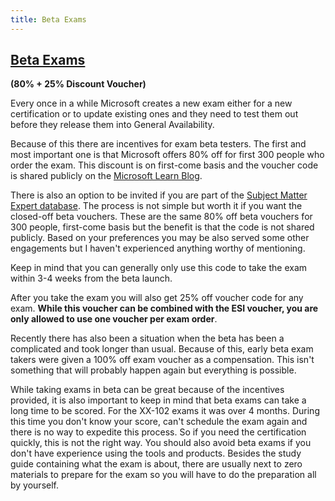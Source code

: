 ```yaml
---
title: Beta Exams
---
```



## [Beta Exams](https://learn.microsoft.com/certifications/beta-exams?WT.mc_id=291324) 
**(80% + 25% Discount Voucher)**

Every once in a while Microsoft creates a new exam either for a new certification or to update existing ones and they need to test them out before they release them into General Availability. 

Because of this there are incentives for exam beta testers. The first and most important one is that Microsoft offers 80% off for first 300 people who order the exam. This discount is on first-come basis and the voucher code is shared publicly on the [Microsoft Learn Blog](https://techcommunity.microsoft.com/t5/microsoft-learn-blog/bg-p/MicrosoftLearnBlog?WT.mc_id=291324).

There is also an option to be invited if you are part of the [Subject Matter Expert database](https://learn.microsoft.com/certifications/posts/help-us-create-exams-and-learning-content?WT.mc_id=291324). The process is not simple but worth it if you want the closed-off beta vouchers. These are the same 80% off beta vouchers for 300 people, first-come basis but the benefit is that the code is not shared publicly. Based on your preferences you may be also served some other engagements but I haven't experienced anything worthy of mentioning.

Keep in mind that you can generally only use this code to take the exam within 3-4 weeks from the beta launch.

After you take the exam you will also get 25% off voucher code for any exam. **While this voucher can be combined with the ESI voucher, you are only allowed to use one voucher per exam order**.

Recently there has also been a situation when the beta has been a complicated and took longer than usual. Because of this, early beta exam takers were given a 100% off exam voucher as a compensation. This isn't something that will probably happen again but everything is possible.

While taking exams in beta can be great because of the incentives provided, it is also important to keep in mind that beta exams can take a long time to be scored. For the XX-102 exams it was over 4 months. During this time you don't know your score, can't schedule the exam again and there is no way to expedite this process. So if you need the certification quickly, this is not the right way. You should also avoid beta exams if you don't have experience using the tools and products. Besides the study guide containing what the exam is about, there are usually next to zero materials to prepare for the exam so you will have to do the preparation all by yourself.
